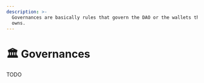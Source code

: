 ```yaml
---
description: >-
  Governances are basically rules that govern the DAO or the wallets the DAO
  owns.
---
```


# 🏛 Governances

TODO
